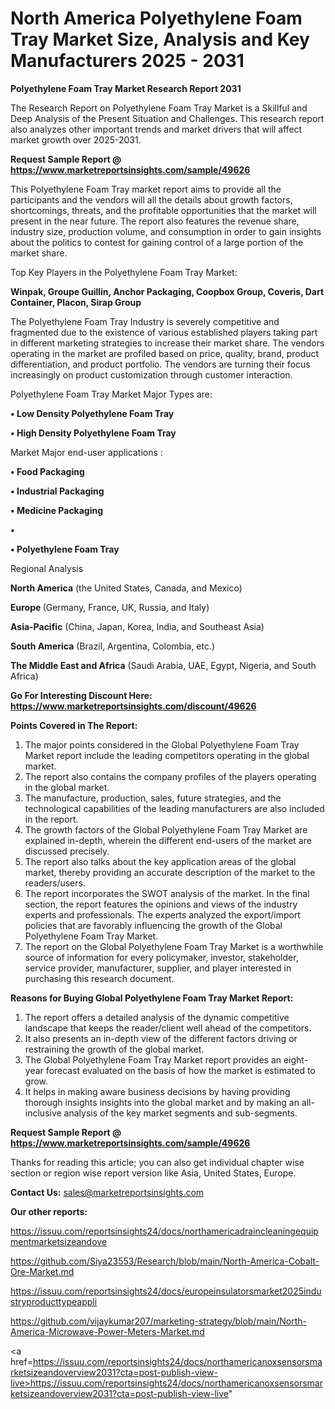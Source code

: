 # North America Polyethylene Foam Tray Market Size, Analysis and Key Manufacturers 2025 - 2031

<strong>Polyethylene Foam Tray Market Research Report 2031</strong>

The Research Report on Polyethylene Foam Tray Market is a Skillful and Deep Analysis of the Present Situation and Challenges. This research report also analyzes other important trends and market drivers that will affect market growth over 2025-2031.

<strong>Request Sample Report @ <a href=https://www.marketreportsinsights.com/sample/49626>https://www.marketreportsinsights.com/sample/49626</a></strong>

This Polyethylene Foam Tray market report aims to provide all the participants and the vendors will all the details about growth factors, shortcomings, threats, and the profitable opportunities that the market will present in the near future. The report also features the revenue share, industry size, production volume, and consumption in order to gain insights about the politics to contest for gaining control of a large portion of the market share.

Top Key Players in the Polyethylene Foam Tray Market:

<strong>Winpak, Groupe Guillin, Anchor Packaging, Coopbox Group, Coveris, Dart Container, Placon, Sirap Group</strong>

The Polyethylene Foam Tray Industry is severely competitive and fragmented due to the existence of various established players taking part in different marketing strategies to increase their market share. The vendors operating in the market are profiled based on price, quality, brand, product differentiation, and product portfolio. The vendors are turning their focus increasingly on product customization through customer interaction.

Polyethylene Foam Tray Market Major Types are:

<strong>•  Low Density Polyethylene Foam Tray

•  High Density Polyethylene Foam Tray</strong>

Market Major end-user applications :

<strong>•  Food Packaging

•  Industrial Packaging

•  Medicine Packaging

•  

•  Polyethylene Foam Tray</strong>

Regional Analysis

</u><strong><b>North America</b></strong> (the United States, Canada, and Mexico)

<strong><b>Europe </b></strong>(Germany, France, UK, Russia, and Italy)

<strong><b>Asia-Pacific</b></strong> (China, Japan, Korea, India, and Southeast Asia)

<strong><b>South America</b></strong> (Brazil, Argentina, Colombia, etc.)

<strong><b>The Middle East and Africa</b></strong> (Saudi Arabia, UAE, Egypt, Nigeria, and South Africa)

<strong>Go For Interesting Discount Here: <a href=https://www.marketreportsinsights.com/discount/49626>https://www.marketreportsinsights.com/discount/49626</a></strong>

<strong>Points Covered in The Report:</strong>
<ol>
  <li>The major points considered in the Global Polyethylene Foam Tray Market report include the leading competitors operating in the global market.</li>
  <li>The report also contains the company profiles of the players operating in the global market.</li>
  <li>The manufacture, production, sales, future strategies, and the technological capabilities of the leading manufacturers are also included in the report.</li>
  <li>The growth factors of the Global Polyethylene Foam Tray Market are explained in-depth, wherein the different end-users of the market are discussed precisely.</li>
  <li>The report also talks about the key application areas of the global market, thereby providing an accurate description of the market to the readers/users.</li>
  <li>The report incorporates the SWOT analysis of the market. In the final section, the report features the opinions and views of the industry experts and professionals. The experts analyzed the export/import policies that are favorably influencing the growth of the Global Polyethylene Foam Tray Market.</li>
  <li>The report on the Global Polyethylene Foam Tray Market is a worthwhile source of information for every policymaker, investor, stakeholder, service provider, manufacturer, supplier, and player interested in purchasing this research document.</li>
</ol>
<strong>Reasons for Buying Global Polyethylene Foam Tray Market Report:</strong>

<ol>
  <li>The report offers a detailed analysis of the dynamic competitive landscape that keeps the reader/client well ahead of the competitors.</li>
  <li>It also presents an in-depth view of the different factors driving or restraining the growth of the global market.</li>
  <li>The Global Polyethylene Foam Tray Market report provides an eight-year forecast evaluated on the basis of how the market is estimated to grow.</li>
  <li>It helps in making aware business decisions by having providing thorough insights insights into the global market and by making an all-inclusive analysis of the key market segments and sub-segments.</li>
</ol>
<strong>Request Sample Report @ <a href=https://www.marketreportsinsights.com/sample/49626>https://www.marketreportsinsights.com/sample/49626</a></strong>


Thanks for reading this article; you can also get individual chapter wise section or region wise report version like Asia, United States, Europe.

<strong>Contact Us:</strong>
sales@marketreportsinsights.com

<strong>Our other reports:</strong>

<a href=https://issuu.com/reportsinsights24/docs/northamericadraincleaningequipmentmarketsizeandove>https://issuu.com/reportsinsights24/docs/northamericadraincleaningequipmentmarketsizeandove</a>

<a href=https://github.com/Siya23553/Research/blob/main/North-America-Cobalt-Ore-Market.md>https://github.com/Siya23553/Research/blob/main/North-America-Cobalt-Ore-Market.md</a>

<a href=https://issuu.com/reportsinsights24/docs/europeinsulatorsmarket2025industryproducttypeappli>https://issuu.com/reportsinsights24/docs/europeinsulatorsmarket2025industryproducttypeappli</a>

<a href=https://github.com/vijaykumar207/marketing-strategy/blob/main/North-America-Microwave-Power-Meters-Market.md>https://github.com/vijaykumar207/marketing-strategy/blob/main/North-America-Microwave-Power-Meters-Market.md</a>

<a href=https://issuu.com/reportsinsights24/docs/northamericanoxsensorsmarketsizeandoverview2031?cta=post-publish-view-live>https://issuu.com/reportsinsights24/docs/northamericanoxsensorsmarketsizeandoverview2031?cta=post-publish-view-live</a>"
